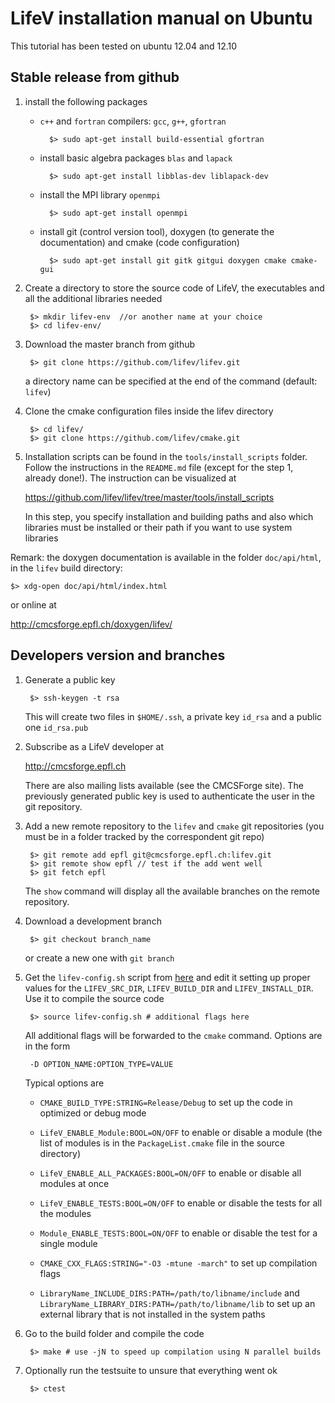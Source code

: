 LifeV installation manual on Ubuntu
===================================

This tutorial has been tested on ubuntu 12.04 and 12.10

Stable release from github
--------------------------

1. install the following packages

    * `c++` and `fortran` compilers: `gcc`, `g++`, `gfortran`
        
            $> sudo apt-get install build-essential gfortran
    
    * install basic algebra packages `blas` and `lapack`

            $> sudo apt-get install libblas-dev liblapack-dev

    * install the MPI library `openmpi`

            $> sudo apt-get install openmpi

    * install git (control version tool), doxygen (to generate the documentation) and cmake (code configuration)

            $> sudo apt-get install git gitk gitgui doxygen cmake cmake-gui

2. Create a directory to store the source code of LifeV, the executables and all the additional libraries needed

        $> mkdir lifev-env  //or another name at your choice
        $> cd lifev-env/

3. Download the master branch from github

        $> git clone https://github.com/lifev/lifev.git

    a directory name can be specified at the end of the command (default: `lifev`)

4. Clone the cmake configuration files inside the lifev directory

        $> cd lifev/
        $> git clone https://github.com/lifev/cmake.git

5. Installation scripts can be found in the `tools/install_scripts` folder. Follow the instructions in the `README.md` file (except for the step 1, already done!).
The instruction can be visualized at

    https://github.com/lifev/lifev/tree/master/tools/install_scripts

    In this step, you specify installation and building paths and also which libraries must be installed or their path if you want to use system libraries

Remark: the doxygen documentation is available in the folder `doc/api/html`, in the `lifev` build directory:

    $> xdg-open doc/api/html/index.html

or online at

<http://cmcsforge.epfl.ch/doxygen/lifev/>

Developers version and branches
-------------------------------

1. Generate a public key

        $> ssh-keygen -t rsa

    This will create two files in `$HOME/.ssh`, a private key `id_rsa` and a public one `id_rsa.pub`

2. Subscribe as a LifeV developer at

    <http://cmcsforge.epfl.ch>

    There are also mailing lists available (see the CMCSForge site). The previously generated public key is used to authenticate the user in the git repository.

3. Add a new remote repository to the `lifev` and `cmake` git repositories (you must be in a folder tracked by the correspondent git repo)

        $> git remote add epfl git@cmcsforge.epfl.ch:lifev.git
        $> git remote show epfl // test if the add went well
        $> git fetch epfl

    The `show` command will display all the available branches on the remote repository.

4. Download a development branch

        $> git checkout branch_name

    or create a new one with `git branch`

5. Get the `lifev-config.sh` script from [here](https://github.com/lifev/lifev/blob/master/tools/install_scripts/lifev-config.sh) and edit it setting up proper values for the `LIFEV_SRC_DIR`, `LIFEV_BUILD_DIR` and `LIFEV_INSTALL_DIR`. Use it to compile the source code

        $> source lifev-config.sh # additional flags here

    All additional flags will be forwarded to the `cmake` command. Options are in the form

        -D OPTION_NAME:OPTION_TYPE=VALUE

    Typical options are

    * `CMAKE_BUILD_TYPE:STRING=Release/Debug` to set up the code in optimized or debug mode

    * `LifeV_ENABLE_Module:BOOL=ON/OFF` to enable or disable a module (the list of modules is in the `PackageList.cmake` file in the source directory)

    * `LifeV_ENABLE_ALL_PACKAGES:BOOL=ON/OFF` to enable or disable all modules at once

    * `LifeV_ENABLE_TESTS:BOOL=ON/OFF` to enable or disable the tests for all the modules

    * `Module_ENABLE_TESTS:BOOL=ON/OFF` to enable or disable the test for a single module

    * `CMAKE_CXX_FLAGS:STRING="-O3 -mtune -march"` to set up compilation flags

    * `LibraryName_INCLUDE_DIRS:PATH=/path/to/libname/include` and `LibraryName_LIBRARY_DIRS:PATH=/path/to/libname/lib`
to set up an external library that is not installed in the system paths

6. Go to the build folder and compile the code

        $> make # use -jN to speed up compilation using N parallel builds

7. Optionally run the testsuite to unsure that everything went ok

        $> ctest


